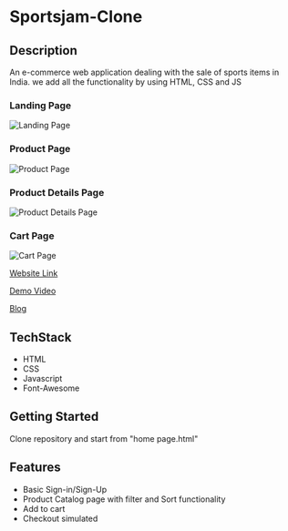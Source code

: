 # Sportsjam-Clone

## Description
An e-commerce web application dealing with the sale of sports items in India. we add all the functionality by using HTML, CSS and JS
### Landing Page
![Landing Page](https://miro.medium.com/max/875/1*R__cdn8L1gYGK1Tdqqyubg.png)
### Product Page
![Product Page](https://i.pinimg.com/564x/fa/19/7c/fa197c1a2aafe35d99b5ac844bee0dda.jpg)
### Product Details Page
![Product Details Page](https://i.pinimg.com/564x/21/c2/be/21c2be4a8ead2de5cc2dc35941e4f273.jpg)
### Cart Page
![Cart Page](https://i.pinimg.com/564x/42/fb/a3/42fba35713b903b1eb1facb9e4d9d976.jpg)



[Website Link](https://practical-meninsky-36f305.netlify.app/)

[Demo Video](https://drive.google.com/file/d/1RkFYE83zCaPZ_TIYMtTbJY4-laAcYoM3/view?usp=sharing)

[Blog](https://medium.com/@sreerag.rajan5/cloning-sportsjam-in-cd1c80c1b06b)

## TechStack
  - HTML
  - CSS
  - Javascript
  - Font-Awesome

## Getting Started
  Clone repository and start from "home page.html"
  
## Features
  - Basic Sign-in/Sign-Up
  - Product Catalog page with filter and Sort functionality
  - Add to cart
  - Checkout simulated

 

